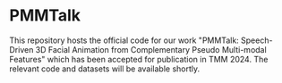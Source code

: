 # PMMTalk
This repository hosts the official code for our work "PMMTalk: Speech-Driven 3D Facial Animation from Complementary Pseudo Multi-modal Features" which has been accepted for publication in TMM 2024. The relevant code and datasets will be available shortly.
